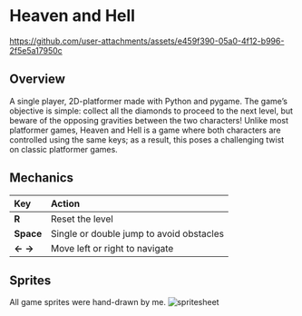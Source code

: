 # Heaven and Hell
https://github.com/user-attachments/assets/e459f390-05a0-4f12-b996-2f5e5a17950c

## Overview
A single player, 2D-platformer made with Python and pygame. The game’s objective is simple: collect all the diamonds to proceed to the next level, but beware of the opposing gravities between the two characters! Unlike most platformer games, Heaven and Hell is a game where both characters are controlled using the same keys; as a result, this poses a challenging twist on classic platformer games.

## Mechanics
 Key         | Action                                    |
|:-----------|:------------------------------------------|
| **R**      | Reset the level                           |
| **Space**  | Single or double jump to avoid obstacles  |
| **←  →**   | Move left or right to navigate            |

## Sprites
All game sprites were hand-drawn by me.
![spritesheet](https://github.com/user-attachments/assets/62f0f523-67ab-4608-86d0-fda740ec5af0)

